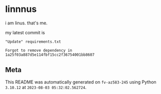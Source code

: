 # linnnus

i am linus. that's me.

my latest commit is

```
"Update" requirements.txt

Forgot to remove dependency in 1a25f03a887d5e114fbf15cc2f36754001bb8607
```

## Meta

This README was automatically generated on `fv-az583-245` using Python
`3.10.12` at `2023-08-03 05:32:02.562724`.
